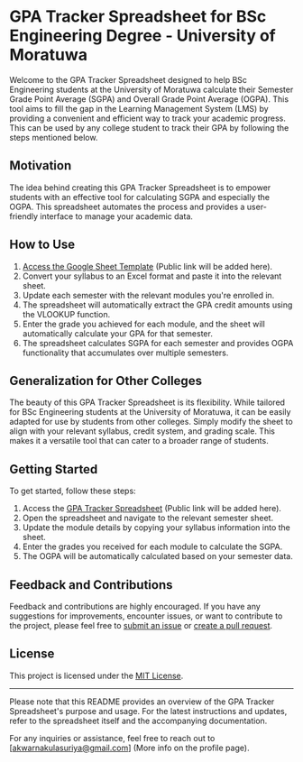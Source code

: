 # GPA Tracker Spreadsheet for BSc Engineering Degree - University of Moratuwa

Welcome to the GPA Tracker Spreadsheet designed to help BSc Engineering students at the University of Moratuwa calculate their Semester Grade Point Average (SGPA) and Overall Grade Point Average (OGPA). This tool aims to fill the gap in the Learning Management System (LMS) by providing a convenient and efficient way to track your academic progress.
This can be used by any college student to track their GPA by following the steps mentioned below.

## Motivation

The idea behind creating this GPA Tracker Spreadsheet is to empower students with an effective tool for calculating SGPA and especially the OGPA. This spreadsheet automates the process and provides a user-friendly interface to manage your academic data.

## How to Use

1. [Access the Google Sheet Template](https://docs.google.com/spreadsheets/d/1xZAwIDPu4NZU-oQ3YeHVOlgfDeNeRItFJwBRNfmBSyE/edit?usp=sharing) (Public link will be added here).
2. Convert your syllabus to an Excel format and paste it into the relevant sheet.
3. Update each semester with the relevant modules you're enrolled in.
4. The spreadsheet will automatically extract the GPA credit amounts using the VLOOKUP function.
5. Enter the grade you achieved for each module, and the sheet will automatically calculate your GPA for that semester.
6. The spreadsheet calculates SGPA for each semester and provides OGPA functionality that accumulates over multiple semesters.

## Generalization for Other Colleges

The beauty of this GPA Tracker Spreadsheet is its flexibility. While tailored for BSc Engineering students at the University of Moratuwa, it can be easily adapted for use by students from other colleges. Simply modify the sheet to align with your relevant syllabus, credit system, and grading scale. This makes it a versatile tool that can cater to a broader range of students.

## Getting Started

To get started, follow these steps:

1. Access the [GPA Tracker Spreadsheet](https://docs.google.com/spreadsheets/d/1xZAwIDPu4NZU-oQ3YeHVOlgfDeNeRItFJwBRNfmBSyE/edit?usp=sharing) (Public link will be added here).
2. Open the spreadsheet and navigate to the relevant semester sheet.
3. Update the module details by copying your syllabus information into the sheet.
4. Enter the grades you received for each module to calculate the SGPA.
5. The OGPA will be automatically calculated based on your semester data.

## Feedback and Contributions

Feedback and contributions are highly encouraged. If you have any suggestions for improvements, encounter issues, or want to contribute to the project, please feel free to [submit an issue](https://github.com/yourusername/gpa-tracker-spreadsheet/issues) or [create a pull request](https://github.com/yourusername/gpa-tracker-spreadsheet/pulls).

## License

This project is licensed under the [MIT License](LICENSE).

---

Please note that this README provides an overview of the GPA Tracker Spreadsheet's purpose and usage. For the latest instructions and updates, refer to the spreadsheet itself and the accompanying documentation.

For any inquiries or assistance, feel free to reach out to [akwarnakulasuriya@gmail.com] (More info on the profile page).
